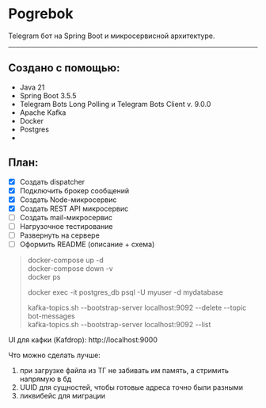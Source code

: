 # Pogrebok <br/>

Telegram бот на Spring Boot и микросервисной архитектуре.
_________________

## Создано с помощью:
- Java 21
- Spring Boot 3.5.5
- Telegram Bots Long Polling и Telegram Bots Client v. 9.0.0
- Apache Kafka
- Docker
- Postgres
- 

## План:
- [x] Создать dispatcher
- [x] Подключить брокер сообщений
- [x] Создать Node-микросервис
- [x] Создать REST API микросервис
- [ ] Создать mail-микросервис
- [ ] Нагрузочное тестирование
- [ ] Развернуть на сервере
- [ ] Оформить README (описание + схема)

> docker-compose up -d <br/>
> docker-compose down -v <br/>
> docker ps
> 
> docker exec -it postgres_db psql -U myuser -d mydatabase
> 
> kafka-topics.sh --bootstrap-server localhost:9092 --delete --topic bot-messages <br/>
> kafka-topics.sh --bootstrap-server localhost:9092 --list
> 
UI для кафки (Kafdrop): http://localhost:9000

Что можно сделать лучше:
1) при загрузке файла из ТГ не забивать им память, а стримить напрямую в бд
2) UUID для сущностей, чтобы готовые адреса точно были разными
3) ликвибейс для миграции
